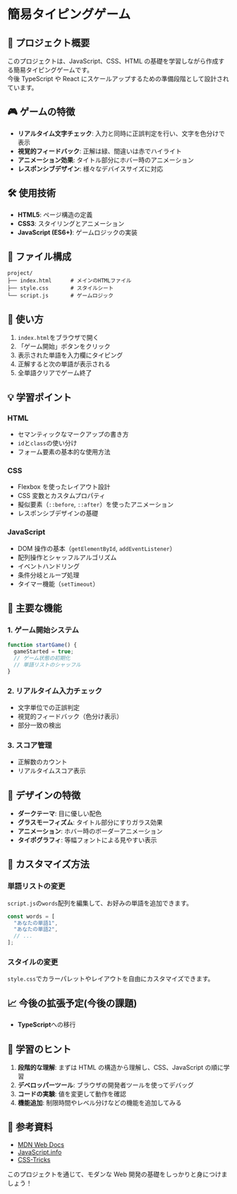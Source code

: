 # 簡易タイピングゲーム

## 📝 プロジェクト概要

このプロジェクトは、JavaScript、CSS、HTML の基礎を学習しながら作成する簡易タイピングゲームです。  
今後 TypeScript や React にスケールアップするための準備段階として設計されています。

## 🎮 ゲームの特徴

- **リアルタイム文字チェック**: 入力と同時に正誤判定を行い、文字を色分けで表示
- **視覚的フィードバック**: 正解は緑、間違いは赤でハイライト
- **アニメーション効果**: タイトル部分にホバー時のアニメーション
- **レスポンシブデザイン**: 様々なデバイスサイズに対応

## 🛠️ 使用技術

- **HTML5**: ページ構造の定義
- **CSS3**: スタイリングとアニメーション
- **JavaScript (ES6+)**: ゲームロジックの実装

## 📁 ファイル構成

```
project/
├── index.html      # メインのHTMLファイル
├── style.css       # スタイルシート
└── script.js       # ゲームロジック
```

## 🚀 使い方

1. `index.html`をブラウザで開く
2. 「ゲーム開始」ボタンをクリック
3. 表示された単語を入力欄にタイピング
4. 正解すると次の単語が表示される
5. 全単語クリアでゲーム終了

## 💡 学習ポイント

### HTML

- セマンティックなマークアップの書き方
- `id`と`class`の使い分け
- フォーム要素の基本的な使用方法

### CSS

- Flexbox を使ったレイアウト設計
- CSS 変数とカスタムプロパティ
- 擬似要素（`::before`, `::after`）を使ったアニメーション
- レスポンシブデザインの基礎

### JavaScript

- DOM 操作の基本（`getElementById`, `addEventListener`）
- 配列操作とシャッフルアルゴリズム
- イベントハンドリング
- 条件分岐とループ処理
- タイマー機能（`setTimeout`）

## 🎯 主要な機能

### 1. ゲーム開始システム

```javascript
function startGame() {
  gameStarted = true;
  // ゲーム状態の初期化
  // 単語リストのシャッフル
}
```

### 2. リアルタイム入力チェック

- 文字単位での正誤判定
- 視覚的フィードバック（色分け表示）
- 部分一致の検出

### 3. スコア管理

- 正解数のカウント
- リアルタイムスコア表示

## 🎨 デザインの特徴

- **ダークテーマ**: 目に優しい配色
- **グラスモーフィズム**: タイトル部分にすりガラス効果
- **アニメーション**: ホバー時のボーダーアニメーション
- **タイポグラフィ**: 等幅フォントによる見やすい表示

## 🔧 カスタマイズ方法

### 単語リストの変更

`script.js`の`words`配列を編集して、お好みの単語を追加できます。

```javascript
const words = [
  "あなたの単語1",
  "あなたの単語2",
  // ...
];
```

### スタイルの変更

`style.css`でカラーパレットやレイアウトを自由にカスタマイズできます。

## 📈 今後の拡張予定(今後の課題)

- **TypeScript**への移行

## 🤝 学習のヒント

1. **段階的な理解**: まずは HTML の構造から理解し、CSS、JavaScript の順に学習
2. **デベロッパーツール**: ブラウザの開発者ツールを使ってデバッグ
3. **コードの実験**: 値を変更して動作を確認
4. **機能追加**: 制限時間やレベル分けなどの機能を追加してみる

## 📖 参考資料

- [MDN Web Docs](https://developer.mozilla.org/)
- [JavaScript.info](https://javascript.info/)
- [CSS-Tricks](https://css-tricks.com/)

このプロジェクトを通じて、モダンな Web 開発の基礎をしっかりと身につけましょう！
